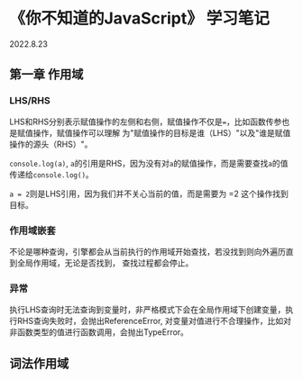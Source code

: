 # 《你不知道的JavaScript》 学习笔记

2022.8.23

## 第一章 作用域

### LHS/RHS

LHS和RHS分别表示赋值操作的左侧和右侧，赋值操作不仅是`=`，比如函数传参也是赋值操作，赋值操作可以理解
为"赋值操作的目标是谁（LHS）"以及"谁是赋值操作的源头（RHS）"。

`console.log(a)`, `a`的引用是RHS，因为没有对`a`的赋值操作，而是需要查找`a`的值传递给`console.log()`。

`a = 2`则是LHS引用，因为我们并不关心当前的值，而是需要为 =2 这个操作找到目标。

### 作用域嵌套

不论是哪种查询，引擎都会从当前执行的作用域开始查找，若没找到则向外遍历直到全局作用域，无论是否找到，
查找过程都会停止。

### 异常

执行LHS查询时无法查询到变量时，非严格模式下会在全局作用域下创建变量，执行RHS查询失败时，会抛出ReferenceError,
对变量对值进行不合理操作，比如对非函数类型的值进行函数调用，会抛出TypeError。

## 词法作用域
